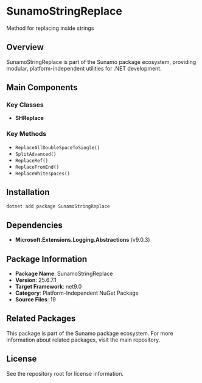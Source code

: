 # SunamoStringReplace

Method for replacing inside strings

## Overview

SunamoStringReplace is part of the Sunamo package ecosystem, providing modular, platform-independent utilities for .NET development.

## Main Components

### Key Classes

- **SHReplace**

### Key Methods

- `ReplaceAllDoubleSpaceToSingle()`
- `SplitAdvanced()`
- `ReplaceRef()`
- `ReplaceFromEnd()`
- `ReplaceWhitespaces()`

## Installation

```bash
dotnet add package SunamoStringReplace
```

## Dependencies

- **Microsoft.Extensions.Logging.Abstractions** (v9.0.3)

## Package Information

- **Package Name**: SunamoStringReplace
- **Version**: 25.6.7.1
- **Target Framework**: net9.0
- **Category**: Platform-Independent NuGet Package
- **Source Files**: 19

## Related Packages

This package is part of the Sunamo package ecosystem. For more information about related packages, visit the main repository.

## License

See the repository root for license information.
